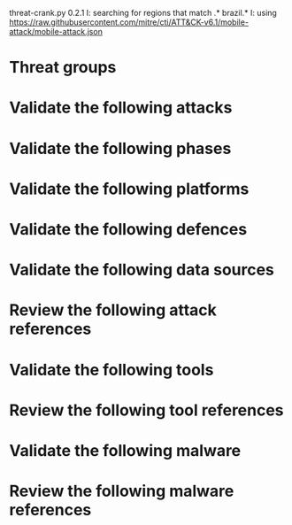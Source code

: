 threat-crank.py 0.2.1
I: searching for regions that match .* brazil.*
I: using https://raw.githubusercontent.com/mitre/cti/ATT&CK-v6.1/mobile-attack/mobile-attack.json
# Threat groups


# Validate the following attacks


# Validate the following phases


# Validate the following platforms


# Validate the following defences


# Validate the following data sources


# Review the following attack references


# Validate the following tools


# Review the following tool references


# Validate the following malware


# Review the following malware references


